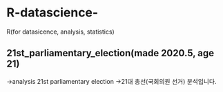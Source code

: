# R-datascience-
R(for datasicence, analysis, statistics)

## 21st_parliamentary_election(made 2020.5, age 21)
->analysis 21st parliamentary election
->21대 총선(국회의원 선거) 분석입니다.
